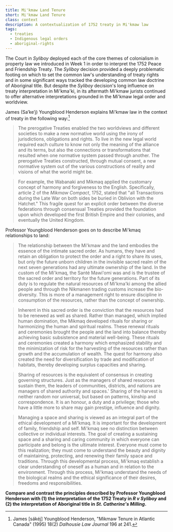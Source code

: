 ```yaml
---
title: Mi'kmaw Land Tenure
short: Mi'kmaw Land Tenure
class: context
description: A contextualization of 1752 treaty in Mi'kmaw law
tags:
  - treaties
  - Indigenous legal orders  
  - aboriginal-rights
---
```


The Court in *Syliboy* deployed each of the core themes of colonialism in property law we introduced in Week 1 in order to interpret the 1752 Peace and Friendship Treaty. The *Syliboy* decision provided a deeply problematic footing on which to set the common law's understanding of treaty rights and in some significant ways tracked the developing common law doctrine of Aboriginal title. But despite the *Syliboy* decision's long influence on treaty interpretation in Mi'kma'ki, in its aftermath Mi'kmaw jurists continued to offer alternative interpretations grounded in the Mi'kmaw legal order and worldview. 

James (Sa’ke’j) Youngblood Henderson explains Mi'kmaw law in the context of treaty in the following way:[^henderson1995]

> The prerogative Treaties enabled the two worldviews and different societies to make a new normative world using the irony of jurisdictions, obligations and rights. To live in the new legal world required each culture to know not only the meaning of the alliance and its terms, but also the connections or transformations that resulted when one normative system passed through another. The prerogative Treaties constructed, through mutual consent, a new normative system out of the various constructions of reality and visions of what the world might be.

> For example, the Wabanaki and Mikmaq applied the customary concept of harmony and forgiveness to the English. Specifically, article 2 of the *Mikmaw Compact*, 1752, stated that "all Transactions during the Late War on both sides be buried in Oblivion with the Hatchet." This fragile quest for an explicit order between the diverse federations through consensual Treaties provided the foundation upon which developed the first British Empire and their colonies, and eventually the United Kingdom.

Professor Youngblood Henderson goes on to describe Mi'kmaq relationships to land:

> The relationship between the Mi'kmaw and the land embodies the
essence of the intimate sacred order. As humans, they have and retain an
obligation to protect the order and a right to share its uses, but only the
future unborn children in the invisible sacred realm of the next seven
generations had any ultimate ownership of the land. In the custom of the
Mi'kmaq, the Santé Mawi'omi was and is the trustee of the sacred order and
territory for the future generations. Part of its duty is to regulate the natural
resources of Mi'kma'ki among the allied people and through the Nikmanen
trading customs increase the bio-diversity. This is more of a management
right to ensure discipline in consumption of the resources, rather than the
concept of ownership.

> Inherent in this sacred order is the conviction that the resources had to
be renewed as well as shared. Rather than managed, which implied
human domination, the Mikmaq developed rituals for sharing or harmonizing
 the human and spiritual realms. These renewal rituals and
ceremonies brought the people and the land into balance thereby 
achieving basic subsistence and material well-being. These rituals and 
ceremonies created a harmony which emphasized stability and the minimization
of risk for the harvesting of the resources rather than growth and the
accumulation of wealth. The quest for harmony also created the need for
diversification by trade and modification of habitats, thereby 
developing surplus capacities and sharing.

> Sharing of resources is the equivalent of consensus in creating 
governing structures. Just as the managers of shared resources sustain them, the
leaders of communities, districts, and nations are managers of shared
authority and spaces.' Sharing of the harvest is neither random nor
universal, but based on patterns, kinship and correspondence. It is an
honour, a duty and a privilege; those who have a little more to share may
gain prestige, influence and dignity.

> Managing a space and sharing is viewed as an integral part of the
ethical development of a Mi'kmaq. It is important for the development of
family, friendship and self. Mi'kmaq see no distinction between collective
or individual interests. The goal of creating a sustaining space and a
sharing and caring community in which everyone can participate and
belong is the ultimate interest. Everyone must come to this realization;
they must come to understand the beauty and dignity of maintaining,
protecting, and renewing their family space and traditions. Through this
developmental process, Mi'kmaq establish a clear understanding of
oneself as a human and in relation to the environment. Through this
process, Mi'kmaq understand the needs of the biological realms and the
ethical significance of their desires, freedoms and responsibilities.

**Compare and contrast the principles described by Professor Youngblood Henderson with (1) the interpretation of the 1752 Treaty in *R v Syliboy* and (2) the interpretation of Aboriginal title in *St. Catherine's Milling*.**


[^henderson1995]: James [sákéj] Youngblood Henderson, "Mikmaw Tenure in Atlantic Canada" (1995) 18(2) *Dalhousie Law Journal* 196 at 241.
